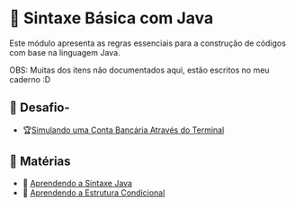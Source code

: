 # 📝 Sintaxe Básica com Java

Este módulo apresenta as regras essenciais para a construção de códigos com base na linguagem Java.

OBS: Muitas dos itens não documentados aqui, estão escritos no meu caderno :D

## 📖 Desafio-
- 🏆[Simulando uma Conta Bancária Através do Terminal](desafioBancoTerminal/)


## 📖 Matérias

- 📂 [Aprendendo a Sintaxe Java](aprendendo-sintaxe/)
- 📂 [Aprendendo a Estrutura Condicional](estrutura-condicional/)